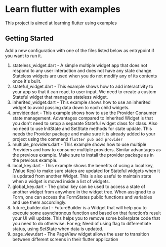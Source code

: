# Learn flutter with examples

This project is aimed at learning flutter using examples

## Getting Started

Add a new configuration with one of the files listed below as entrypoint if you want to run it.

1. stateless_widget.dart - A simple multiple widget app that does not respond to any user interaction and does not have any state change.
                           Stateless widgets are used when you do not modify any of its contents once it's built.
2. stateful_widget.dart - This example shows how to add interactivity to your app so that it can react to user input.
                          We need to create a custom Stateful widget that manages stateless widget.
3. inherited_widget.dart - This example shows how to use an inherited widget to avoid passing data down to each child widgets.
4. provider.dart - This example shows how to use the Provider Consumer state management.
                   Advantages compared to Inherited Widget is that you don't need to setup a separate Stateful widget class for class.
                   Also no need to use InitState and SetState methods for state update.
                   This needs the Provider package and make sure it is already added to your project using the command 
                   ```flutter pub add provider```
5. multiple_providers.dart - This example shows how to use multiple Providers and how to consume multiple providers.
                             Similar advantages as the previous example.
                            Make sure to install the provider package as in the previous example.
6. local_key.dart - This example shows the benefits of using a local key, (Value Key) to make sure states are updated for Stateful widgets when it is updated from another Widget.
                    This is also useful to maintain state when a widget is moved inside a list of widgets.
7. global_key.dart - The global key can be used to access a state of another widget from anywhere in the widget tree.
                     When assigned to a Form, one can access the FormStates public functions and variables and use them accordingly.
8. future_builder.dart - FutureBuilder is a Widget that will help you to execute some asynchronous function and based on that function’s result your UI will update.
                         This helps you to remove some boilerplate code that you need to do otherwise.
                         For eg; Need of using flag to differentiate status, using SetState when data is updated.
9. page_view.dart - The PageView widget allows the user to transition between different screens in their flutter application